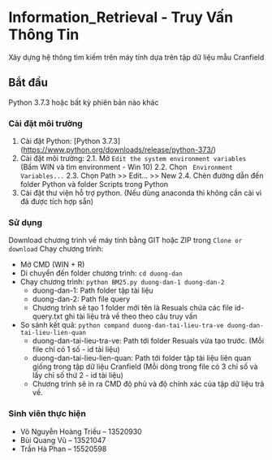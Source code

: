 # Information_Retrieval - Truy Vấn Thông Tin
Xây dựng hệ thông tìm kiếm trên máy tính dựa trên tập dữ liệu mẫu Cranfield

## Bắt đầu
Python 3.7.3 hoặc bất kỳ phiên bản nào khác <br>

### Cài đặt môi trường
   1. Cài đặt Python: [Python 3.7.3] (https://www.python.org/downloads/release/python-373/) <br>
   2. Cài đặt môi trường:
      2.1. Mở ```Edit the system environment variables``` (Bấm WIN và tìm environment - Win 10)
      2.2. Chọn ``` Environment Variables...```
      2.3. Chọn Path >> Edit... >> New
      2.4. Chèn đường dẫn đến folder Python và folder Scripts trong Python
   3. Cài đặt thư viện hỗ trợ python. (Nếu dùng anaconda thì không cần cài vì đã được tích hợp sẵn)

### Sử dụng
Download chương trình về máy tính bằng GIT hoặc ZIP trong ```Clone or download```
Chạy chương trình:
   - Mở CMD (WIN + R)
   - Di chuyển đến folder chương trình: ```cd duong-dan```
   - Chạy chương trình: ```python BM25.py duong-dan-1 duong-dan-2```
      + duong-dan-1: Path folder tập tài liệu
      + duong-dan-2: Path file query
      + Chương trình sẽ tạo 1 folder mới tên là Resuals chứa các file id-query.txt ghi tài liệu trả về theo theo câu truy vấn
   - So sánh kết quả: ```python compand duong-dan-tai-lieu-tra-ve duong-dan-tai-lieu-lien-quan```
      + duong-dan-tai-lieu-tra-ve: Path tới folder Resuals vừa tạo trước. (Mỗi file chỉ có 1 số - id tài liệu)
      + duong-dan-tai-lieu-lien-quan: Path tới folder tập tài liệu liên quan giống trong tập dữ liệu Cranfield (Mỗi dòng trong file có 3 chỉ số và lấy chỉ số thứ 2 - id tài liệu)
      + Chương trình sẽ in ra CMD độ phủ và độ chính xác của tập dữ liệu trả về.
          
### Sinh viên thực hiện
  - Võ Nguyễn Hoàng Triều – 13520930
  - Bùi Quang Vũ – 13521047
  - Trần Hà Phan – 15520598
